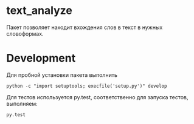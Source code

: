 text_analyze
===========

Пакет позволяет находит вхождения слов в текст в нужных словоформах.


# Development

Для пробной установки пакета выполнить
```
python -c "import setuptools; execfile('setup.py')" develop
```

Для тестов используется py.test, соответственно для запуска тестов, выполняем:
```
py.test
```
